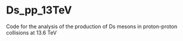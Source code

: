 # Ds_pp_13TeV
Code for the analysis of the production of Ds mesons in proton-proton collisions at 13.6 TeV 
